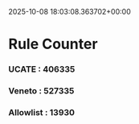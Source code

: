 2025-10-08 18:03:08.363702+00:00
# Rule Counter 
 ### UCATE : 406335

 ### Veneto : 527335

 ### Allowlist : 13930